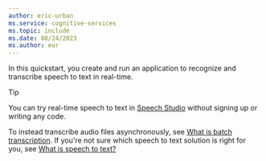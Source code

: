 ```yaml
---
author: eric-urban
ms.service: cognitive-services
ms.topic: include
ms.date: 08/24/2023
ms.author: eur
---
```


In this quickstart, you create and run an application to recognize and transcribe speech to text in real-time. 

> [!TIP]
> You can try real-time speech to text in [Speech Studio](https://aka.ms/speechstudio/speechtotexttool) without signing up or writing any code.

To instead transcribe audio files asynchronously, see [What is batch transcription](~/articles/ai-services/speech-service/batch-transcription.md). If you're not sure which speech to text solution is right for you, see [What is speech to text?](~/articles/ai-services/speech-service/speech-to-text.md)
